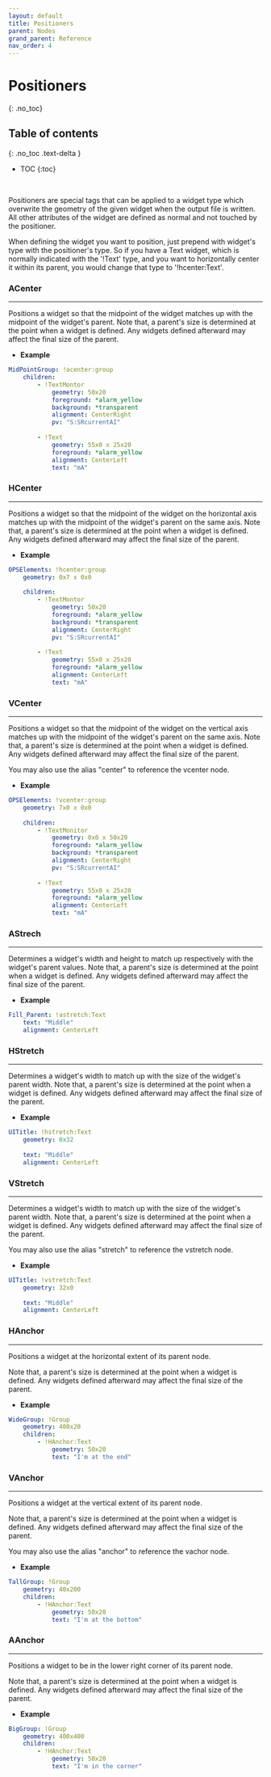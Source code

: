 ```yaml
---
layout: default
title: Positioners
parent: Nodes
grand_parent: Reference
nav_order: 4
---
```


# Positioners
{: .no_toc}

## Table of contents
{: .no_toc .text-delta }

- TOC
{:toc}


<br>

Positioners are special tags that can be applied to a widget type which overwrite the
geometry of the given widget when the output file is written. All other attributes of
the widget are defined as normal and not touched by the positioner.

When defining the widget you want to position, just prepend with widget's type with the
positioner's type. So if you have a Text widget, which is normally indicated with the '!Text'
type, and you want to horizontally center it within its parent, you would change that type
to '!hcenter:Text'.



### ACenter

---

Positions a widget so that the midpoint of the widget matches up with the midpoint of the
widget's parent. Note that, a parent's size is determined at the point when a widget is 
defined. Any widgets defined afterward may affect the final size of the parent.

* **Example**

```yaml
MidPointGroup: !acenter:group    
    children:
        - !TextMontor
            geometry: 50x20
            foreground: *alarm_yellow
            background: *transparent
            alignment: CenterRight
            pv: "S:SRcurrentAI"
            
        - !Text
            geometry: 55x0 x 25x20
            foreground: *alarm_yellow
            alignment: CenterLeft
            text: "mA"
```



### HCenter

---

Positions a widget so that the midpoint of the widget on the horizontal axis matches up 
with the midpoint of the widget's parent on the same axis. Note that, a parent's size is 
determined at the point when a widget is defined. Any widgets defined afterward may affect 
the final size of the parent.

* **Example**

```yaml
OPSElements: !hcenter:group
    geometry: 0x7 x 0x0
    
    children:
        - !TextMontor
            geometry: 50x20
            foreground: *alarm_yellow
            background: *transparent
            alignment: CenterRight
            pv: "S:SRcurrentAI"
            
        - !Text
            geometry: 55x0 x 25x20
            foreground: *alarm_yellow
            alignment: CenterLeft
            text: "mA"
```


### VCenter

---

Positions a widget so that the midpoint of the widget on the vertical axis matches up 
with the midpoint of the widget's parent on the same axis. Note that, a parent's size 
is determined at the point when a widget is defined. Any widgets defined afterward may 
affect the final size of the parent.

You may also use the alias "center" to reference the vcenter node.


* **Example**

```yaml
OPSElements: !vcenter:group
    geometry: 7x0 x 0x0
    
    children:
        - !TextMonitor
            geometry: 0x0 x 50x20
            foreground: *alarm_yellow
            background: *transparent
            alignment: CenterRight
            pv: "S:SRcurrentAI"
            
        - !Text
            geometry: 55x0 x 25x20
            foreground: *alarm_yellow
            alignment: CenterLeft
            text: "mA"
```


### AStrech

---

Determines a widget's width and height to match up respectively with the widget's parent values.
Note that, a parent's size is determined at the point when a widget is defined. Any
widgets defined afterward may affect the final size of the parent.

* **Example**

```yaml
Fill_Parent: !astretch:Text            
    text: "Middle"
    alignment: CenterLeft
```



### HStretch

---

Determines a widget's width to match up with the size of the widget's parent width.
Note that, a parent's size is determined at the point when a widget is defined. Any
widgets defined afterward may affect the final size of the parent.


* **Example**

```yaml
UITitle: !hstretch:Text
    geometry: 0x32
            
    text: "Middle"
    alignment: CenterLeft
```



### VStretch

---

Determines a widget's width to match up with the size of the widget's parent width.
Note that, a parent's size is determined at the point when a widget is defined. Any
widgets defined afterward may affect the final size of the parent.

You may also use the alias "stretch" to reference the vstretch node.


* **Example**

```yaml
UITitle: !vstretch:Text
    geometry: 32x0
            
    text: "Middle"
    alignment: CenterLeft
```



### HAnchor

---

Positions a widget at the horizontal extent of its parent node. 

Note that, a parent's size is determined at the point when a widget is defined. Any
widgets defined afterward may affect the final size of the parent.


* **Example**

```yaml
WideGroup: !Group
    geometry: 400x20
    children:
        - !HAnchor:Text
            geometry: 50x20
            text: "I'm at the end"
```



### VAnchor

---

Positions a widget at the vertical extent of its parent node.

Note that, a parent's size is determined at the point when a widget is defined. Any
widgets defined afterward may affect the final size of the parent.

You may also use the alias "anchor" to reference the vachor node.


* **Example**

```yaml
TallGroup: !Group
    geometry: 40x200
    children:
        - !HAnchor:Text
            geometry: 50x20
            text: "I'm at the bottom"
```


### AAnchor

---

Positions a widget to be in the lower right corner of its parent node.

Note that, a parent's size is determined at the point when a widget is defined. Any
widgets defined afterward may affect the final size of the parent.


* **Example**

```yaml
BigGroup: !Group
    geometry: 400x400
    children:
        - !HAnchor:Text
            geometry: 50x20
            text: "I'm in the corner"
```
